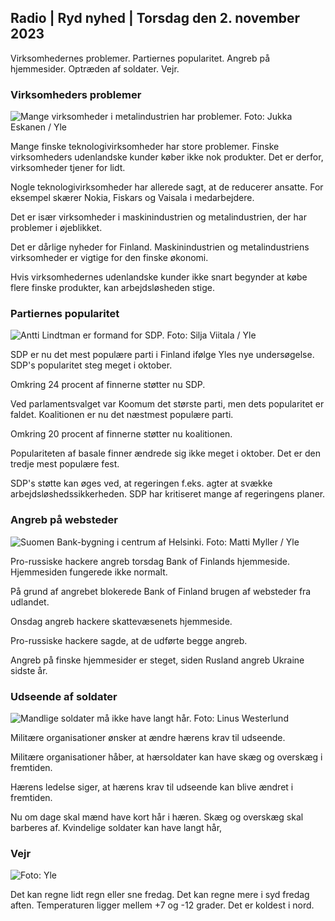 ## Radio \| Ryd nyhed \| Torsdag den 2. november 2023

Virksomhedernes problemer. Partiernes popularitet. Angreb på hjemmesider. Optræden af soldater. Vejr.

### Virksomheders problemer

![Mange virksomheder i metalindustrien har problemer. Foto: Jukka Eskanen / Yle](https://images.cdn.yle.fi/image/upload/c_crop,h_2268,w_4031,x_0,y_410/ar_1.7777777777777777,c_fill,g_faces,h_6270,0dpr.0dpr.q_auto:eco/f_auto/fl_lossy/v1698216498/39-11907536538b9d499762)

Mange finske teknologivirksomheder har store problemer. Finske virksomheders udenlandske kunder køber ikke nok produkter. Det er derfor, virksomheder tjener for lidt.

Nogle teknologivirksomheder har allerede sagt, at de reducerer ansatte. For eksempel skærer Nokia, Fiskars og Vaisala i medarbejdere.

Det er især virksomheder i maskinindustrien og metalindustrien, der har problemer i øjeblikket.

Det er dårlige nyheder for Finland. Maskinindustrien og metalindustriens virksomheder er vigtige for den finske økonomi.

Hvis virksomhedernes udenlandske kunder ikke snart begynder at købe flere finske produkter, kan arbejdsløsheden stige.

### Partiernes popularitet

![Antti Lindtman er formand for SDP. Foto: Silja Viitala / Yle](https://images.cdn.yle.fi/image/upload/c_crop,h_2241,w_3984,x_0,y_0/ar_1.7777777777777777,c_fill,g_faces,h_675,w.pr/0_prq_auto:eco/f_auto/fl_lossy/v1696930784/39-118400565251b6be058f)

SDP er nu det mest populære parti i Finland ifølge Yles nye undersøgelse. SDP's popularitet steg meget i oktober.

Omkring 24 procent af finnerne støtter nu SDP.

Ved parlamentsvalget var Koomum det største parti, men dets popularitet er faldet. Koalitionen er nu det næstmest populære parti.

Omkring 20 procent af finnerne støtter nu koalitionen.

Populariteten af basale finner ændrede sig ikke meget i oktober. Det er den tredje mest populære fest.

SDP's støtte kan øges ved, at regeringen f.eks. agter at svække arbejdsløshedssikkerheden. SDP har kritiseret mange af regeringens planer.

### Angreb på websteder

![Suomen Bank-bygning i centrum af Helsinki. Foto: Matti Myller / Yle ](https://images.cdn.yle.fi/image/upload/c_crop,h_1391,w_2472,x_0,y_112/ar_1.7777777777777777,c_fill,g_faces,h_670,./0dp_670,.0q_auto:eco/f_auto/fl_lossy/v1587997073/39-6686595ea6e8fc70cab)

Pro-russiske hackere angreb torsdag Bank of Finlands hjemmeside. Hjemmesiden fungerede ikke normalt.

På grund af angrebet blokerede Bank of Finland brugen af websteder fra udlandet.

Onsdag angreb hackere skattevæsenets hjemmeside.

Pro-russiske hackere sagde, at de udførte begge angreb.

Angreb på finske hjemmesider er steget, siden Rusland angreb Ukraine sidste år.

### Udseende af soldater

![Mandlige soldater må ikke have langt hår. Foto: Linus Westerlund](https://images.cdn.yle.fi/image/upload/c_crop,h_3375,w_6000,x_0,y_522/ar_1.7777777777777777,c_fill,g_faces,h_670,w_pr_auto1,w_pr_autoeco/f_auto/fl_lossy/v1688460639/39-113784464a3db01e8a65)

Militære organisationer ønsker at ændre hærens krav til udseende.

Militære organisationer håber, at hærsoldater kan have skæg og overskæg i fremtiden.

Hærens ledelse siger, at hærens krav til udseende kan blive ændret i fremtiden.

Nu om dage skal mænd have kort hår i hæren. Skæg og overskæg skal barberes af. Kvindelige soldater kan have langt hår,

### Vejr

![ Foto: Yle](https://images.cdn.yle.fi/image/upload/c_crop,h_1080,w_1919,x_0,y_0/ar_1.7777777777777777,c_fill,g_faces,h_675,w_pr_1200.:eco/f_auto/fl_lossy/v1698940434/39-11951316543c5fbc620f)

Det kan regne lidt regn eller sne fredag. Det kan regne mere i syd fredag aften. Temperaturen ligger mellem +7 og -12 grader. Det er koldest i nord.
